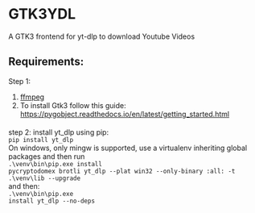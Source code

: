 # GTK3YDL
A GTK3 frontend for yt-dlp to download Youtube Videos


## Requirements:
Step 1:
1. <a href="https://ffmpeg.org">ffmpeg</a><br>
2. To install Gtk3 follow this guide:<br>
https://pygobject.readthedocs.io/en/latest/getting_started.html
####
step 2:
install yt_dlp using pip:<br>
<code>pip install yt_dlp</code>
<br>
On windows, only mingw is supported, use a virtualenv inheriting global packages and then run
<br>
<code>.\venv\bin\pip.exe install pycryptodomex brotli yt_dlp --plat win32 --only-binary :all: -t .\venv\lib --upgrade</code>
<br>
and then:
<br>
<code>.\venv\bin\pip.exe install yt_dlp --no-deps</code>
